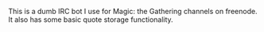 This is a dumb IRC bot I use for Magic: the Gathering channels on freenode. It also has some basic quote storage functionality.